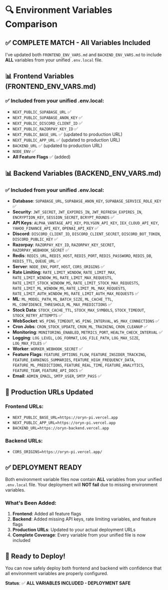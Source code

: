 # 🔍 Environment Variables Comparison

## ✅ **COMPLETE MATCH - All Variables Included**

I've updated both `FRONTEND_ENV_VARS.md` and `BACKEND_ENV_VARS.md` to include **ALL** variables from your unified `.env.local` file.

## 📊 **Frontend Variables (FRONTEND_ENV_VARS.md)**

### ✅ **Included from your unified .env.local:**
- `NEXT_PUBLIC_SUPABASE_URL` ✅
- `NEXT_PUBLIC_SUPABASE_ANON_KEY` ✅
- `NEXT_PUBLIC_DISCORD_CLIENT_ID` ✅
- `NEXT_PUBLIC_RAZORPAY_KEY_ID` ✅
- `NEXT_PUBLIC_BASE_URL` ✅ (updated to production URL)
- `NEXT_PUBLIC_APP_URL` ✅ (updated to production URL)
- `BACKEND_URL` ✅ (updated to production URL)
- `NODE_ENV` ✅
- **All Feature Flags** ✅ (added)

## 📊 **Backend Variables (BACKEND_ENV_VARS.md)**

### ✅ **Included from your unified .env.local:**
- **Database**: `SUPABASE_URL`, `SUPABASE_ANON_KEY`, `SUPABASE_SERVICE_ROLE_KEY` ✅
- **Security**: `JWT_SECRET`, `JWT_EXPIRES_IN`, `JWT_REFRESH_EXPIRES_IN`, `ENCRYPTION_KEY`, `SESSION_SECRET`, `BCRYPT_ROUNDS` ✅
- **API Keys**: `ALPHA_VANTAGE_API_KEY`, `POLYGON_API_KEY`, `IEX_CLOUD_API_KEY`, `YAHOO_FINANCE_API_KEY`, `OPENAI_API_KEY` ✅
- **Discord**: `DISCORD_CLIENT_ID`, `DISCORD_CLIENT_SECRET`, `DISCORD_BOT_TOKEN`, `DISCORD_PUBLIC_KEY` ✅
- **Razorpay**: `RAZORPAY_KEY_ID`, `RAZORPAY_KEY_SECRET`, `RAZORPAY_WEBHOOK_SECRET` ✅
- **Redis**: `REDIS_URL`, `REDIS_HOST`, `REDIS_PORT`, `REDIS_PASSWORD`, `REDIS_DB`, `REDIS_TTL`, `QUEUE_URL` ✅
- **Server**: `NODE_ENV`, `PORT`, `HOST`, `CORS_ORIGINS` ✅
- **Rate Limiting**: `RATE_LIMIT_WINDOW`, `RATE_LIMIT_MAX`, `RATE_LIMIT_WINDOW_MS`, `RATE_LIMIT_MAX_REQUESTS`, `RATE_LIMIT_STOCK_WINDOW_MS`, `RATE_LIMIT_STOCK_MAX_REQUESTS`, `RATE_LIMIT_ML_WINDOW_MS`, `RATE_LIMIT_ML_MAX_REQUESTS`, `RATE_LIMIT_AUTH_WINDOW_MS`, `RATE_LIMIT_AUTH_MAX_REQUESTS` ✅
- **ML**: `ML_MODEL_PATH`, `ML_BATCH_SIZE`, `ML_CACHE_TTL`, `ML_CONFIDENCE_THRESHOLD`, `ML_MAX_PREDICTIONS` ✅
- **Stock Data**: `STOCK_CACHE_TTL`, `STOCK_MAX_SYMBOLS`, `STOCK_TIMEOUT`, `STOCK_RETRY_ATTEMPTS` ✅
- **WebSocket**: `WS_PING_TIMEOUT`, `WS_PING_INTERVAL`, `WS_MAX_CONNECTIONS` ✅
- **Cron Jobs**: `CRON_STOCK_UPDATE`, `CRON_ML_TRAINING`, `CRON_CLEANUP` ✅
- **Monitoring**: `MONITORING_ENABLED`, `METRICS_PORT`, `HEALTH_CHECK_INTERVAL` ✅
- **Logging**: `LOG_LEVEL`, `LOG_FORMAT`, `LOG_FILE_PATH`, `LOG_MAX_SIZE`, `LOG_MAX_FILES` ✅
- **Worker**: `WORKER_WEBHOOK_SECRET` ✅
- **Feature Flags**: `FEATURE_OPTIONS_FLOW`, `FEATURE_INSIDER_TRACKING`, `FEATURE_EARNINGS_SUMMARIES`, `FEATURE_HIGH_FREQUENCY_DATA`, `FEATURE_ML_PREDICTIONS`, `FEATURE_REAL_TIME`, `FEATURE_ANALYTICS`, `FEATURE_TEAM`, `FEATURE_API_DOCS` ✅
- **Email**: `ADMIN_EMAIL`, `SMTP_USER`, `SMTP_PASS` ✅

## 🎯 **Production URLs Updated**

### **Frontend URLs:**
- `NEXT_PUBLIC_BASE_URL=https://oryn-pi.vercel.app`
- `NEXT_PUBLIC_APP_URL=https://oryn-pi.vercel.app`
- `BACKEND_URL=https://oryn-backend.vercel.app`

### **Backend URLs:**
- `CORS_ORIGINS=https://oryn-pi.vercel.app/`

## ✅ **DEPLOYMENT READY**

Both environment variable files now contain **ALL** variables from your unified `.env.local` file. Your deployment will **NOT fail** due to missing environment variables.

### **What's Been Added:**
1. **Frontend**: Added all feature flags
2. **Backend**: Added missing API keys, rate limiting variables, and feature flags
3. **Production URLs**: Updated to your actual deployment URLs
4. **Complete Coverage**: Every variable from your unified file is now included

## 🚀 **Ready to Deploy!**

You can now safely deploy both frontend and backend with confidence that all environment variables are properly configured.

**Status**: ✅ **ALL VARIABLES INCLUDED - DEPLOYMENT SAFE**
